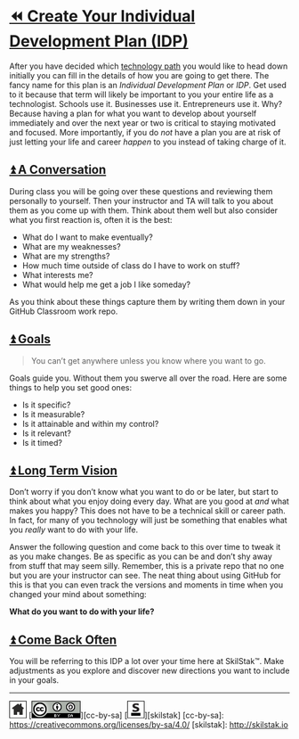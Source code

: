 # [⏪ Create Your Individual Development Plan (IDP)](/README.md)

After you have decided which [technology path](/path/README.md) you
would like to head down initially you can fill in the details of
how you are going to get there. The fancy name for this plan is an
*Individual Development Plan* or *IDP*. Get used to it because that
term will likely be important to you your entire life as a technologist.
Schools use it. Businesses use it. Entrepreneurs use it. Why? Because
having a plan for what you want to develop about yourself immediately
and over the next year or two is critical to staying motivated and
focused. More importantly, if you do *not* have a plan you are at
risk of just letting your life and career *happen* to you instead
of taking charge of it.

## [⏫ A Conversation](#)

During class you will be going over these questions and reviewing them
personally to yourself. Then your instructor and TA will talk to you
about them as you come up with them. Think about them well but also
consider what you first reaction is, often it is the best:

* What do I want to make eventually?
* What are my weaknesses?
* What are my strengths?
* How much time outside of class do I have to work on stuff?
* What interests me?
* What would help me get a job I like someday?

As you think about these things capture them by writing them down in
your GitHub Classroom work repo.

## [⏫ Goals](#)

> You can’t get anywhere unless you know where you want to go.

Goals guide you. Without them you swerve all over the road. Here are
some things to help you set good ones:

* Is it specific?
* Is it measurable?
* Is it attainable and within my control?
* Is it relevant?
* Is it timed?

## [⏫ Long Term Vision](#)

Don’t worry if you don’t know what you want to do or be later, but
start to think about what you enjoy doing every day. What are you good
at *and* what makes you happy? This does not have to be a technical
skill or career path. In fact, for many of you technology will just be
something that enables what you *really* want to do with your life.  

Answer the following question and come back to this over time to
tweak it as you make changes. Be as specific as you can be and don’t
shy away from stuff that may seem silly. Remember, this is a private
repo that no one but you are your instructor can see. The neat thing
about using GitHub for this is that you can even track the versions
and moments in time when you changed your mind about something:

**What do you want to do with your life?**

## [⏫ Come Back Often](#)

You will be referring to this IDP a lot over your time here at
SkilStak™. Make adjustments as you explore and discover new directions
you want to include in your goals.

---
[![home](/assets/home-bw.png)](/README.md)
[![cc-by-sa](/assets/cc-by-sa.png)][cc-by-sa]
[![skilstak](/assets/skilstak-logo-bw.png)][skilstak]
[cc-by-sa]: https://creativecommons.org/licenses/by-sa/4.0/
[skilstak]: http://skilstak.io

